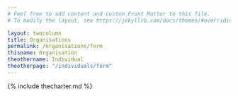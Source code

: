 ```yaml
---
# Feel free to add content and custom Front Matter to this file.
# To modify the layout, see https://jekyllrb.com/docs/themes/#overriding-theme-defaults

layout: twocolumn
title: Organisations
permalink: /organisations/form
thisname: Organisation
theothername: Individual
theotherpage: "/individuals/form"
---
```


{% include thecharter.md %}


